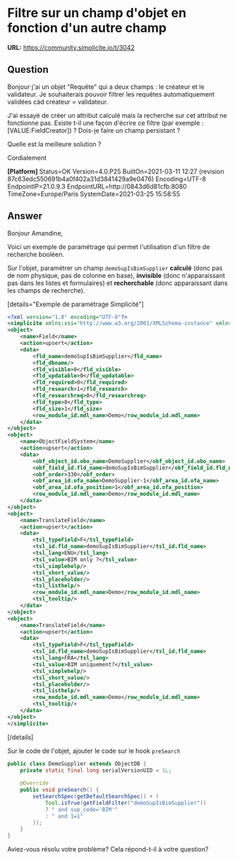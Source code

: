 # Filtre sur un champ d'objet en fonction d'un autre champ

**URL:** https://community.simplicite.io/t/3042

## Question
Bonjour
j'ai un objet "Requête" qui a deux champs : le créateur et le validateur.
Je souhaiterais pouvoir filtrer les requêtes automatiquement validées càd créateur = validateur.

J'ai essayé de créer un attribut calculé mais la recherche sur cet attribut ne fonctionne pas.
Existe t-il une façon d'écrire ce filtre (par exemple : [VALUE:FieldCreator]) ?
Dois-je faire un champ persistant ?

Quelle est la meilleure solution ?

Cordialement

**[Platform]**
Status=OK
Version=4.0.P25
BuiltOn=2021-03-11 12:27 (revision 87c63edc550691b4a0f402a31d3841429a9e0476)
Encoding=UTF-8
EndpointIP=21.0.9.3
EndpointURL=http://0843d6d81cfb:8080
TimeZone=Europe/Paris
SystemDate=2021-03-25 15:58:55

## Answer
Bonjour Amandine,

Voici un exemple de paramétrage qui permet l'utilisation d'un filtre de recherche booléen.

Sur l'objet, paramétrer un champ `demoSupIsBimSupplier` **calculé** (donc pas de nom physique, pas de colonne en base), **invisible** (donc n'apparaissant pas dans les listes et formulaires) et **recherchable** (donc apparaissant dans les champs de recherche).

[details="Exemple de paramétrage Simplicité"]

```xml
<?xml version="1.0" encoding="UTF-8"?>
<simplicite xmlns:xsi="http://www.w3.org/2001/XMLSchema-instance" xmlns="http://www.simplicite.fr/base" xsi:schemaLocation="http://www.simplicite.fr/base https://www.simplicite.io/resources/schemas/base.xsd">
<object>
	<name>Field</name>
	<action>upsert</action>
	<data>
		<fld_name>demoSupIsBimSupplier</fld_name>
		<fld_dbname/>
		<fld_visible>0</fld_visible>
		<fld_updatable>0</fld_updatable>
		<fld_required>0</fld_required>
		<fld_research>1</fld_research>
		<fld_researchreq>0</fld_researchreq>
		<fld_type>8</fld_type>
		<fld_size>1</fld_size>
		<row_module_id.mdl_name>Demo</row_module_id.mdl_name>
	</data>
</object>
<object>
	<name>ObjectFieldSystem</name>
	<action>upsert</action>
	<data>
		<obf_object_id.obo_name>DemoSupplier</obf_object_id.obo_name>
		<obf_field_id.fld_name>demoSupIsBimSupplier</obf_field_id.fld_name>
		<obf_order>330</obf_order>
		<obf_area_id.ofa_name>DemoSupplier-1</obf_area_id.ofa_name>
		<obf_area_id.ofa_position>1</obf_area_id.ofa_position>
		<row_module_id.mdl_name>Demo</row_module_id.mdl_name>
	</data>
</object>
<object>
	<name>TranslateField</name>
	<action>upsert</action>
	<data>
		<tsl_typeField>F</tsl_typeField>
		<tsl_id.fld_name>demoSupIsBimSupplier</tsl_id.fld_name>
		<tsl_lang>ENU</tsl_lang>
		<tsl_value>BIM only ?</tsl_value>
		<tsl_simplehelp/>
		<tsl_short_value/>
		<tsl_placeholder/>
		<tsl_listhelp/>
		<row_module_id.mdl_name>Demo</row_module_id.mdl_name>
		<tsl_tooltip/>
	</data>
</object>
<object>
	<name>TranslateField</name>
	<action>upsert</action>
	<data>
		<tsl_typeField>F</tsl_typeField>
		<tsl_id.fld_name>demoSupIsBimSupplier</tsl_id.fld_name>
		<tsl_lang>FRA</tsl_lang>
		<tsl_value>BIM uniquement?</tsl_value>
		<tsl_simplehelp/>
		<tsl_short_value/>
		<tsl_placeholder/>
		<tsl_listhelp/>
		<row_module_id.mdl_name>Demo</row_module_id.mdl_name>
		<tsl_tooltip/>
	</data>
</object>
</simplicite>
```
[/details]

Sur le code de l'objet, ajouter le code sur le hook `preSearch`

```java
public class DemoSupplier extends ObjectDB {
	private static final long serialVersionUID = 1L;
	
	@Override
	public void preSearch() {
		setSearchSpec(getDefaultSearchSpec() + (
			Tool.isTrue(getFieldFilter("demoSupIsBimSupplier")) 
			? " and sup_code='BIM'" 
			: " and 1=1"
		));
	}
}
```

Aviez-vous résolu votre problème? Cela répond-t-il à votre question?
